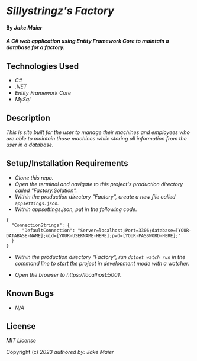 # _Sillystringz's Factory_

#### By _Jake Maier_

#### _A C# web application using Entity Framework Core to maintain a database for a factory._

## Technologies Used

* _C#_
* _.NET_
* _Entity Framework Core_
* _MySql_

## Description

_This is site built for the user to manage their machines and employees who are able to maintain those machines while storing all information from the user in a database._

## Setup/Installation Requirements

* _Clone this repo._
* _Open the terminal and navigate to this project's production directory called "Factory.Solution"._
* _Within the production directory "Factory", create a new file called `appsettings.json`._
* _Within appsettings.json, put in the following code._
```
{
  "ConnectionStrings": {
      "DefaultConnection": "Server=localhost;Port=3306;database=[YOUR-DATABASE-NAME];uid=[YOUR-USERNAME-HERE];pwd=[YOUR-PASSWORD-HERE];"
  }
}
```
* _Within the production directory "Factory", run `dotnet watch run` in the command line to start the project in development mode with a watcher._

* _Open the browser to https://localhost:5001._


## Known Bugs

* _N/A_

## License

_MIT License_

Copyright (c) _2023_ _authored by: Jake Maier_

